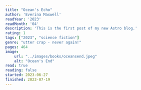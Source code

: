 ```yaml
---
title: "Ocean's Echo"
author: 'Everina Maxwell'
readYear: '2023'
readMonth: '04'
description: 'This is the first post of my new Astro blog.'
rating: 1
tags: ["2023", "science fiction"]
genre: "utter crap - never again!"
pages: 464
image:
    url: "../images/books/oceansend.jpeg"
    alt: "Ocean's End"
read: true
reading: false
started: 2023-06-27
finished: 2023-07-19
---
```

